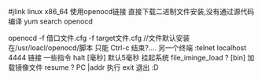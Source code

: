 #jlink linux x86_64
使用openocd链接
直接下载二进制文件安装,没有通过源代码编译 yum search openocd

openocd -f 借口文件.cfg -f target文件.cfg //文件默认安装在/usr/loacl/openocd/脚本
只能 Ctrl-c 结束?....
另一个终端 :telnet localhost 4444 链接
一些指令 halt [毫秒] 默认5毫秒 挂起系统
file_iminge_load ? [bin] 加载镜像文件 
resume ? PC |addr 执行
 exit 退出 :D    